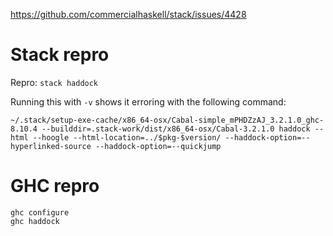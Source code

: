 https://github.com/commercialhaskell/stack/issues/4428

# Stack repro

Repro: `stack haddock`

Running this with `-v` shows it erroring with the following command:
```
~/.stack/setup-exe-cache/x86_64-osx/Cabal-simple_mPHDZzAJ_3.2.1.0_ghc-8.10.4 --builddir=.stack-work/dist/x86_64-osx/Cabal-3.2.1.0 haddock --html --hoogle --html-location=../$pkg-$version/ --haddock-option=--hyperlinked-source --haddock-option=--quickjump
```

# GHC repro

```
ghc configure
ghc haddock
```
